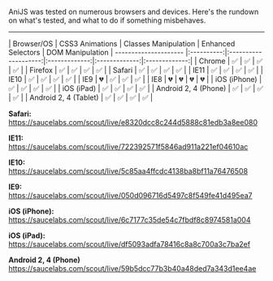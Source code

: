 AniJS was tested on numerous browsers and devices. Here's the rundown on what's tested, and what to do if something misbehaves.

[logo]: https://github.com/adam-p/markdown-here/raw/master/src/common/images/icon48.png "Logo Title Text 2"
----------------

| Browser/OS            | CSS3 Animations    | Classes Manipulation | Enhanced Selectors | DOM Manipulation
| --------------------- |:----------:|:--------------------:|:-------------:|:-------------:|:-------------:|
| Chrome                | :white_check_mark: | :white_check_mark: | :white_check_mark: | :white_check_mark: |
| Firefox               | :white_check_mark: | :white_check_mark: | :white_check_mark: | :white_check_mark: |
| Safari                | :white_check_mark: | :white_check_mark: | :white_check_mark: | :white_check_mark: |
| IE11                  | :white_check_mark: | :white_check_mark: | :white_check_mark: | :white_check_mark: |
| IE10                  | :white_check_mark: | :white_check_mark: | :white_check_mark: | :white_check_mark: |
| IE9                   | :broken_heart:     | :white_check_mark: | :white_check_mark: | :white_check_mark: |
| IE8                   | :broken_heart:     | :broken_heart:     | :broken_heart:     | :broken_heart:     |
| iOS (iPhone)          | :white_check_mark: | :white_check_mark: | :white_check_mark: | :white_check_mark: |
| iOS (iPad)            | :white_check_mark: | :white_check_mark: | :white_check_mark: | :white_check_mark: |
| Android 2, 4 (Phone)  | :white_check_mark: | :white_check_mark: | :white_check_mark: | :white_check_mark: |
| Android 2, 4 (Tablet) | :white_check_mark: | :white_check_mark: | :white_check_mark: | :white_check_mark: |

**Safari:** https://saucelabs.com/scout/live/e8320dcc8c244d5888c81edb3a8ee080

**IE11:**
https://saucelabs.com/scout/live/722392571f5846ad911a221ef04610ac

**IE10:**
https://saucelabs.com/scout/live/5c85aa4ffcdc4138ba8bf11a76476508

**IE9:**
https://saucelabs.com/scout/live/050d096716d5497c8f549fe41d495ea7

**iOS (iPhone):**
https://saucelabs.com/scout/live/6c7177c35de54c7fbdf8c8974581a004

**iOS (iPad):**
https://saucelabs.com/scout/live/df5093adfa78416c8a8c700a3c7ba2ef

**Android 2, 4 (Phone)**
https://saucelabs.com/scout/live/59b5dcc77b3b40a48ded7a343d1ee4ae